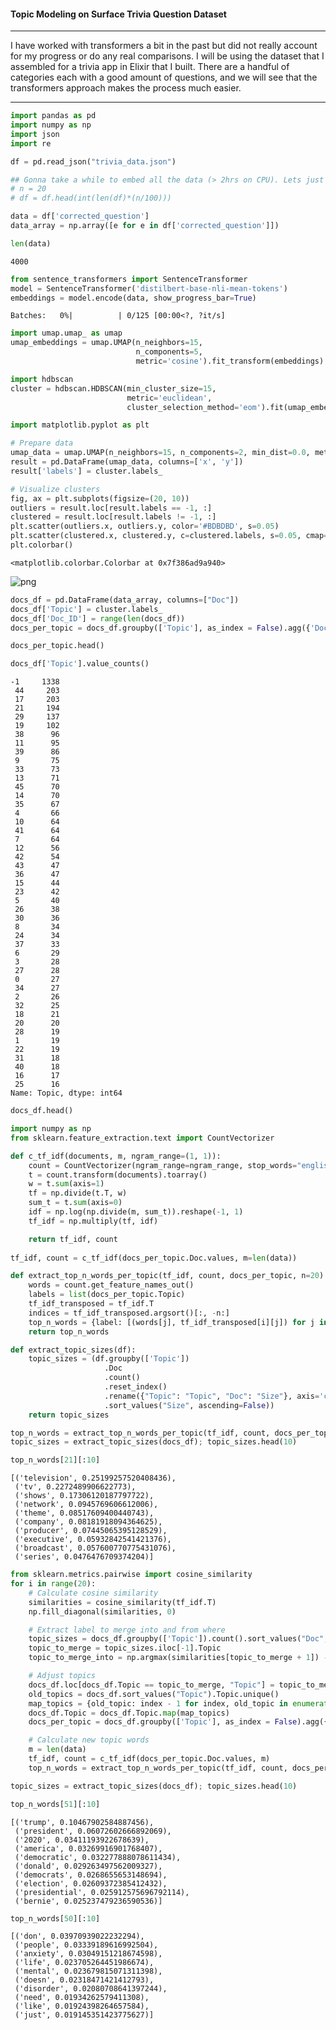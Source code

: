 #### Topic Modeling on Surface Trivia Question Dataset

---

I have worked with transformers a bit in the past but did not really account for my progress or do any real comparisons. I will be using the dataset that I assembled for a trivia app in Elixir that I built. There are a handful of categories each with a good amount of questions, and we will see that the transformers approach makes the process much easier.

---

```python
import pandas as pd
import numpy as np
import json
import re
```


```python
df = pd.read_json("trivia_data.json")
```


```python
## Gonna take a while to embed all the data (> 2hrs on CPU). Lets just use 20% of the data
# n = 20
# df = df.head(int(len(df)*(n/100)))

data = df['corrected_question']
data_array = np.array([e for e in df['corrected_question']])
```


```python
len(data)
```

    4000

```python
from sentence_transformers import SentenceTransformer
model = SentenceTransformer('distilbert-base-nli-mean-tokens')
embeddings = model.encode(data, show_progress_bar=True)
```

    Batches:   0%|          | 0/125 [00:00<?, ?it/s]


```python
import umap.umap_ as umap
umap_embeddings = umap.UMAP(n_neighbors=15, 
                            n_components=5, 
                            metric='cosine').fit_transform(embeddings)
```

```python
import hdbscan
cluster = hdbscan.HDBSCAN(min_cluster_size=15,
                          metric='euclidean',                      
                          cluster_selection_method='eom').fit(umap_embeddings)
```


```python
import matplotlib.pyplot as plt

# Prepare data
umap_data = umap.UMAP(n_neighbors=15, n_components=2, min_dist=0.0, metric='cosine').fit_transform(embeddings)
result = pd.DataFrame(umap_data, columns=['x', 'y'])
result['labels'] = cluster.labels_

# Visualize clusters
fig, ax = plt.subplots(figsize=(20, 10))
outliers = result.loc[result.labels == -1, :]
clustered = result.loc[result.labels != -1, :]
plt.scatter(outliers.x, outliers.y, color='#BDBDBD', s=0.05)
plt.scatter(clustered.x, clustered.y, c=clustered.labels, s=0.05, cmap='hsv_r')
plt.colorbar()
```


    <matplotlib.colorbar.Colorbar at 0x7f386ad9a940>




![png](/article_images/topic-modeling/01_transformers.png)



```python
docs_df = pd.DataFrame(data_array, columns=["Doc"])
docs_df['Topic'] = cluster.labels_
docs_df['Doc_ID'] = range(len(docs_df))
docs_per_topic = docs_df.groupby(['Topic'], as_index = False).agg({'Doc': ' '.join})
```


```python
docs_per_topic.head()
```


```python
docs_df['Topic'].value_counts()
```


    -1     1338
     44     203
     17     203
     21     194
     29     137
     19     102
     38      96
     11      95
     39      86
     9       75
     33      73
     13      71
     45      70
     14      70
     35      67
     4       66
     10      64
     41      64
     7       64
     12      56
     42      54
     43      47
     36      47
     15      44
     23      42
     5       40
     26      38
     30      36
     8       34
     24      34
     37      33
     6       29
     3       28
     27      28
     0       27
     34      27
     2       26
     32      25
     18      21
     20      20
     28      19
     1       19
     22      19
     31      18
     40      18
     16      17
     25      16
    Name: Topic, dtype: int64


```python
docs_df.head()
```


```python
import numpy as np
from sklearn.feature_extraction.text import CountVectorizer

def c_tf_idf(documents, m, ngram_range=(1, 1)):
    count = CountVectorizer(ngram_range=ngram_range, stop_words="english").fit(documents)
    t = count.transform(documents).toarray()
    w = t.sum(axis=1)
    tf = np.divide(t.T, w)
    sum_t = t.sum(axis=0)
    idf = np.log(np.divide(m, sum_t)).reshape(-1, 1)
    tf_idf = np.multiply(tf, idf)

    return tf_idf, count
  
tf_idf, count = c_tf_idf(docs_per_topic.Doc.values, m=len(data))
```


```python
def extract_top_n_words_per_topic(tf_idf, count, docs_per_topic, n=20):
    words = count.get_feature_names_out()
    labels = list(docs_per_topic.Topic)
    tf_idf_transposed = tf_idf.T
    indices = tf_idf_transposed.argsort()[:, -n:]
    top_n_words = {label: [(words[j], tf_idf_transposed[i][j]) for j in indices[i]][::-1] for i, label in enumerate(labels)}
    return top_n_words

def extract_topic_sizes(df):
    topic_sizes = (df.groupby(['Topic'])
                     .Doc
                     .count()
                     .reset_index()
                     .rename({"Topic": "Topic", "Doc": "Size"}, axis='columns')
                     .sort_values("Size", ascending=False))
    return topic_sizes

top_n_words = extract_top_n_words_per_topic(tf_idf, count, docs_per_topic, n=20)
topic_sizes = extract_topic_sizes(docs_df); topic_sizes.head(10)
```


```python
top_n_words[21][:10]
```




    [('television', 0.25199257520408436),
     ('tv', 0.2272489906622773),
     ('shows', 0.17306120187797722),
     ('network', 0.0945769606612006),
     ('theme', 0.08517609400440743),
     ('company', 0.08181918094364625),
     ('producer', 0.07445065395128529),
     ('executive', 0.05932842541421376),
     ('broadcast', 0.057600770775431076),
     ('series', 0.0476476709374204)]



```python
from sklearn.metrics.pairwise import cosine_similarity
for i in range(20):
    # Calculate cosine similarity
    similarities = cosine_similarity(tf_idf.T)
    np.fill_diagonal(similarities, 0)

    # Extract label to merge into and from where
    topic_sizes = docs_df.groupby(['Topic']).count().sort_values("Doc", ascending=False).reset_index()
    topic_to_merge = topic_sizes.iloc[-1].Topic
    topic_to_merge_into = np.argmax(similarities[topic_to_merge + 1]) - 1

    # Adjust topics
    docs_df.loc[docs_df.Topic == topic_to_merge, "Topic"] = topic_to_merge_into
    old_topics = docs_df.sort_values("Topic").Topic.unique()
    map_topics = {old_topic: index - 1 for index, old_topic in enumerate(old_topics)}
    docs_df.Topic = docs_df.Topic.map(map_topics)
    docs_per_topic = docs_df.groupby(['Topic'], as_index = False).agg({'Doc': ' '.join})

    # Calculate new topic words
    m = len(data)
    tf_idf, count = c_tf_idf(docs_per_topic.Doc.values, m)
    top_n_words = extract_top_n_words_per_topic(tf_idf, count, docs_per_topic, n=20)

topic_sizes = extract_topic_sizes(docs_df); topic_sizes.head(10)
```


```python
top_n_words[51][:10]
```


    [('trump', 0.10467902584887456),
     ('president', 0.06072602666892069),
     ('2020', 0.03411193922678639),
     ('america', 0.03269916901768407),
     ('democratic', 0.032277888078611434),
     ('donald', 0.029263497562009327),
     ('democrats', 0.0268655653148694),
     ('election', 0.02609372385412432),
     ('presidential', 0.025912575696792114),
     ('bernie', 0.025237479236590536)]


```python
top_n_words[50][:10]
```

    [('don', 0.03970939022232294),
     ('people', 0.03339189616992504),
     ('anxiety', 0.03049151218674598),
     ('life', 0.023705264451986674),
     ('mental', 0.023679815071311398),
     ('doesn', 0.02318471421412793),
     ('disorder', 0.02080708641397244),
     ('need', 0.01934262579411308),
     ('like', 0.01924398264657584),
     ('just', 0.019145351423775627)]


